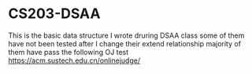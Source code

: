 # CS203-DSAA
This is the basic data structure I wrote druring DSAA class
some of them have not been tested after I change their extend relationship
majority of them have pass the following OJ test
https://acm.sustech.edu.cn/onlinejudge/

